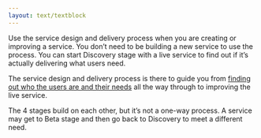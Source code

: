 ```yaml
---
layout: text/textblock
---
```

Use the service design and delivery process when you are creating or improving a service. You don’t need to be building a new service to use the process. You can start Discovery stage with a live service to find out if it’s actually delivering what users need.

The service design and delivery process is there to guide you from [finding out who the users are and their needs](../user-research/identifying-users-needs/) all the way through to improving the live service.

The 4 stages build on each other, but it’s not a one-way process. A service may get to Beta stage and then go back to Discovery to meet a different need.
